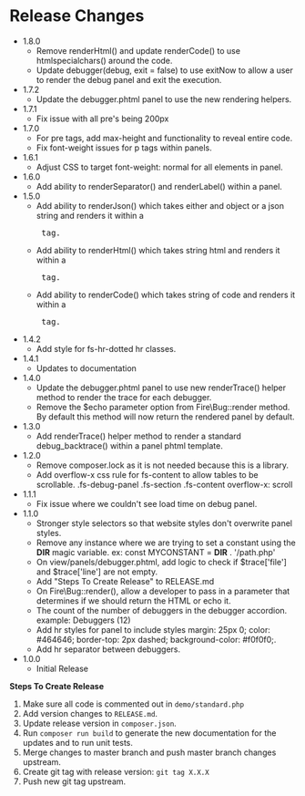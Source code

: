 # Release Changes
* 1.8.0
    * Remove renderHtml() and update renderCode() to use htmlspecialchars() around the code.
    * Update debugger(debug, exit = false) to use exitNow to allow a user to render the debug panel and exit the execution.
* 1.7.2
    * Update the debugger.phtml panel to use the new rendering helpers.
* 1.7.1
    * Fix issue with all pre's being 200px
* 1.7.0
    * For pre tags, add max-height and functionality to reveal entire code.
    * Fix font-weight issues for p tags within panels.
* 1.6.1
    * Adjust CSS to target font-weight: normal for all elements in panel.
* 1.6.0
    * Add ability to renderSeparator() and renderLabel() within a panel.
* 1.5.0
    * Add ability to renderJson() which takes either and object or a json string and renders it within a <pre> tag.
    * Add ability to renderHtml() which takes string html and renders it within a <pre> tag.
    * Add ability to renderCode() which takes string of code and renders it within a <pre> tag.
* 1.4.2
    * Add style for fs-hr-dotted hr classes.
* 1.4.1
    * Updates to documentation
* 1.4.0
    * Update the debugger.phtml panel to use new renderTrace() helper method to render the trace for each debugger.
    * Remove the $echo parameter option from Fire\Bug::render method. By default this method will now return the rendered panel by default.
* 1.3.0
    * Add renderTrace() helper method to render a standard debug_backtrace() within a panel phtml template.
* 1.2.0
    * Remove composer.lock as it is not needed because this is a library.
    * Add overflow-x css rule for fs-content to allow tables to be scrollable. .fs-debug-panel .fs-section .fs-content overflow-x: scroll
* 1.1.1
    * Fix issue where we couldn't see load time on debug panel.
* 1.1.0
    * Stronger style selectors so that website styles don't overwrite panel styles.
    * Remove any instance where we are trying to set a constant using the __DIR__ magic variable. ex: const MYCONSTANT = __DIR__ . '/path.php'
    * On view/panels/debugger.phtml, add logic to check if $trace['file'] and $trace['line'] are not empty.
    * Add "Steps To Create Release" to RELEASE.md
    * On Fire\Bug::render(), allow a developer to pass in a parameter that determines if we should return the HTML or echo it.
    * The count of the number of debuggers in the debugger accordion. example: Debuggers (12)
    * Add hr styles for panel to include styles margin: 25px 0; color: #464646; border-top: 2px dashed; background-color: #f0f0f0;.
    * Add hr separator between debuggers.
* 1.0.0
    * Initial Release

**Steps To Create Release**

1. Make sure all code is commented out in `demo/standard.php`
2. Add version changes to `RELEASE.md`.
3. Update release version in `composer.json`.
4. Run `composer run build` to generate the new documentation for the updates and to run unit tests.
5. Merge changes to master branch and push master branch changes upstream.
6. Create git tag with release version: `git tag X.X.X`
7. Push new git tag upstream.
